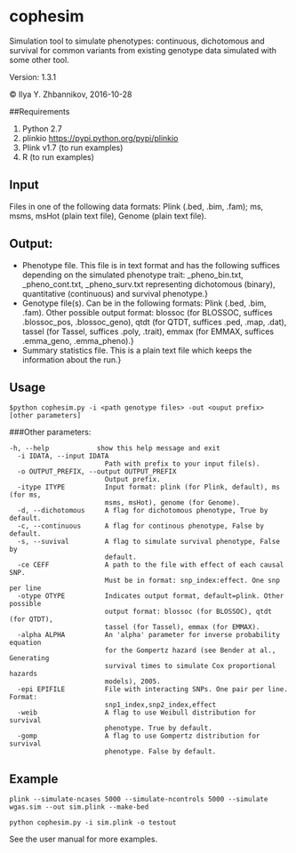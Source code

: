 # cophesim

Simulation tool to simulate phenotypes: continuous, dichotomous and survival for common variants from existing genotype data simulated with some other tool.

Version: 1.3.1

© Ilya Y. Zhbannikov, 2016-10-28

##Requirements

1. Python 2.7
2. plinkio https://pypi.python.org/pypi/plinkio
3. Plink v1.7 (to run examples)
4. R (to run examples)

## Input

Files in one of the following data formats: Plink (.bed, .bim, .fam); ms, msms, msHot (plain text file), Genome (plain text file).

## Output:

* Phenotype file. This file is in text format and has the following suffices depending on the simulated phenotype trait: _pheno_bin.txt, _pheno_cont.txt, _pheno_surv.txt representing dichotomous (binary), quantitative (continuous) and survival phenotype.}
* Genotype file(s). Can be in the following formats: Plink (.bed, .bim, .fam). Other possible output format: blossoc (for BLOSSOC, suffices  .blossoc_pos, .blossoc_geno), qtdt (for QTDT, suffices .ped, .map, .dat), tassel (for Tassel, suffices .poly, .trait), emmax (for EMMAX, suffices  .emma_geno, .emma_pheno).}
* Summary statistics file. This is a plain text file which keeps the information about the run.}

## Usage
```
$python cophesim.py -i <path genotype files> -out <ouput prefix> [other parameters]
```

###Other parameters:

```
-h, --help            show this help message and exit
  -i IDATA, --input IDATA
                        Path with prefix to your input file(s).
  -o OUTPUT_PREFIX, --output OUTPUT_PREFIX
                        Output prefix.
  -itype ITYPE          Input format: plink (for Plink, default), ms (for ms,
                        msms, msHot), genome (for Genome).
  -d, --dichotomous     A flag for dichotomous phenotype, True by default.
  -c, --continuous      A flag for continous phenotype, False by default.
  -s, --suvival         A flag to simulate survival phenotype, False by
                        default.
  -ce CEFF              A path to the file with effect of each causal SNP.
                        Must be in format: snp_index:effect. One snp per line
  -otype OTYPE          Indicates output format, default=plink. Other possible
                        output format: blossoc (for BLOSSOC), qtdt (for QTDT),
                        tassel (for Tassel), emmax (for EMMAX).
  -alpha ALPHA          An 'alpha' parameter for inverse probability equation
                        for the Gompertz hazard (see Bender at al., Generating
                        survival times to simulate Cox proportional hazards
                        models), 2005.
  -epi EPIFILE          File with interacting SNPs. One pair per line. Format:
                        snp1_index,snp2_index,effect
  -weib                 A flag to use Weibull distribution for survival
                        phenotype. True by default.
  -gomp                 A flag to use Gompertz distribution for survival
                        phenotype. False by default.
```

## Example

```
plink --simulate-ncases 5000 --simulate-ncontrols 5000 --simulate wgas.sim --out sim.plink --make-bed

python cophesim.py -i sim.plink -o testout
```

See the user manual for more examples.